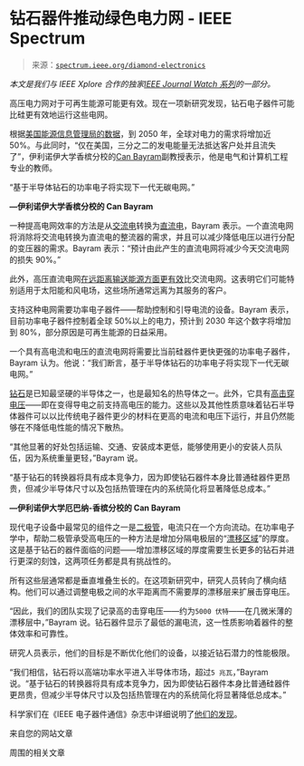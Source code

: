 <!--yml

类别：未分类

日期：2024-05-27 14:59:12

-->

# 钻石器件推动绿色电力网 - IEEE Spectrum

> 来源：[`spectrum.ieee.org/diamond-electronics`](https://spectrum.ieee.org/diamond-electronics)

*本文是我们与 IEEE Xplore 合作的独家[IEEE Journal Watch 系列](https://spectrum.ieee.org/collections/journal-watch/)的一部分。*

高压电力网对于可再生能源可能更有效。现在一项新研究发现，钻石电子器件可能比硅更有效地运行这些电网。

根据[美国能源信息管理局的数据](https://www.eia.gov/todayinenergy/detail.php?id=41433)，到 2050 年，全球对电力的需求将增加近 50%。与此同时，“仅在美国，三分之二的发电能量无法抵达客户处并且流失了”，伊利诺伊大学香槟分校的[Can Bayram](https://ece.illinois.edu/about/directory/faculty/cbayram)副教授表示，他是电气和计算机工程专业的教师。

“基于半导体钻石的功率电子将实现下一代无碳电网。”

**—伊利诺伊大学香槟分校的 Can Bayram**

一种提高电网效率的方法是从[交流电](https://spectrum.ieee.org/the-birthplace-of-the-ac-grid)转换为[直流电](https://spectrum.ieee.org/san-franciscos-secret-dc-grid)，Bayram 表示。一个直流电网将消除将交流电转换为直流电的整流器的需求，并且可以减少降低电压以进行分配的变压器的需求。Bayram 表示：“预计由此产生的直流电网将减少今天交流电网的损失 90%。”

此外，高压直流电网[在远距离输送能源方面更有效](https://www.renewableenergyworld.com/wind-power/renewable-revolution-through-high-voltage-direct-current-systems/#gref)比交流电网。这表明它们可能特别适用于太阳能和风电场，这些场所通常远离为其服务的客户。

支持这种电网需要功率电子器件——帮助控制和引导电流的设备。Bayram 表示，目前功率电子器件控制着全球 50%以上的电力，预计到 2030 年这个数字将增加到 80%，部分原因是可再生能源的日益采用。

一个具有高电流和电压的直流电网将需要比当前硅器件更快更强的功率电子器件，Bayram 认为。他说：“我们断言，基于半导体钻石的功率电子将实现下一代无碳电网。”

[钻石](https://spectrum.ieee.org/nitrogen-vacancy-diamond-quantum-computer-accelerator-qubits-server-rack)是已知最坚硬的半导体之一，也是最知名的热导体之一。此外，它具有[高击穿电压](https://www.technologynetworks.com/applied-sciences/news/diamond-semiconductor-breaks-record-for-highest-breakdown-voltage-381655)——即在变得导电之前支持高电压的能力。这些以及其他性质意味着钻石半导体器件可以以比传统电子器件更少的材料在更高的电流和电压下运行，并且仍然能够在不降低电性能的情况下散热。

“其他显著的好处包括运输、交通、安装成本更低，能够使用更小的安装人员队伍，因为系统重量更轻，”Bayram 说。

“基于钻石的转换器将具有成本竞争力，因为即使钻石器件本身比普通硅器件更昂贵，但减少半导体尺寸以及包括热管理在内的系统简化将显著降低总成本。”

**—伊利诺伊大学厄巴纳-香槟分校的 Can Bayram**

现代电子设备中最常见的组件之一是[二极管](https://spectrum.ieee.org/superconducting-diode)，电流只在一个方向流动。在功率电子学中，帮助二极管承受高电压的一种方法是增加分隔电极层的“[漂移区域](https://www.allaboutcircuits.com/technical-articles/a-review-on-power-semiconductor-devices/)”的厚度。这是基于钻石的器件面临的问题——增加漂移区域的厚度需要生长更多的钻石并进行更深的刻蚀，这两项任务都是具有挑战性的。

所有这些层通常都是垂直堆叠生长的。在这项新研究中，研究人员转向了横向结构。他们可以通过调整电极之间的水平距离而不需要厚的漂移层来扩展击穿电压。

“因此，我们的团队实现了记录高的击穿电压——约为`5000 伏特`——在几微米薄的漂移层中，”Bayram 说。钻石器件显示了最低的漏电流，这一性质影响着器件的整体效率和可靠性。

研究人员表示，他们的目标是不断优化他们的设备，以接近钻石潜力的性能极限。

“我们相信，钻石将以高端功率水平进入半导体市场，超过`5 兆瓦`，”Bayram 说。“基于钻石的转换器将具有成本竞争力，因为即使钻石器件本身比普通硅器件更昂贵，但减少半导体尺寸以及包括热管理在内的系统简化将显著降低总成本。”

科学家们在《IEEE 电子器件通信》杂志中详细说明了[他们的发现](http://dx.doi.org/10.1109/LED.2023.3310910)。

来自您的网站文章

周围的相关文章
